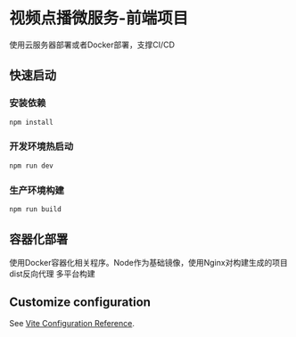 # 视频点播微服务-前端项目
使用云服务器部署或者Docker部署，支撑CI/CD

## 快速启动
### 安装依赖
```sh
npm install
```

### 开发环境热启动

```sh
npm run dev
```

### 生产环境构建

```sh
npm run build
```

## 容器化部署
使用Docker容器化相关程序。Node作为基础镜像，使用Nginx对构建生成的项目dist反向代理
多平台构建


## Customize configuration

See [Vite Configuration Reference](https://vitejs.dev/config/).
